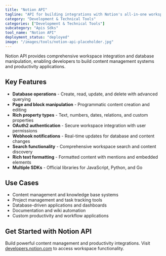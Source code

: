 ```yaml
---
title: "Notion API"
tagline: "API for building integrations with Notion's all-in-one workspace platform"
category: "Development & Technical Tools"
categories: ["Development & Technical Tools"]
subcategory: "Apis Sdks"
tool_name: "Notion API"
deployment_status: "deployed"
image: "/images/tools/notion-api-placeholder.jpg"
---
```

Notion API provides comprehensive workspace integration and database manipulation, enabling developers to build content management systems and productivity applications.

## Key Features

- **Database operations** - Create, read, update, and delete with advanced querying
- **Page and block manipulation** - Programmatic content creation and editing
- **Rich property types** - Text, numbers, dates, relations, and custom properties
- **OAuth2 authentication** - Secure workspace integration with user permissions
- **Webhook notifications** - Real-time updates for database and content changes
- **Search functionality** - Comprehensive workspace search and content discovery
- **Rich text formatting** - Formatted content with mentions and embedded elements
- **Multiple SDKs** - Official libraries for JavaScript, Python, and Go

## Use Cases

- Content management and knowledge base systems
- Project management and task tracking tools
- Database-driven applications and dashboards
- Documentation and wiki automation
- Custom productivity and workflow applications

## Get Started with Notion API

Build powerful content management and productivity integrations. Visit [developers.notion.com](https://developers.notion.com) to access workspace functionality.